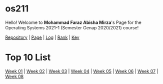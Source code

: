 # os211
Hello! Welcome to **Mohammad Faraz Abisha Mirza**'s Page for the Operating Systems 2021-1 (Semester Genap 2020/2021) course!

[Repository](https://github.com/freezetabs/os211) | [Page](https://freezetabs.github.io/os211/) | [Log](https://freezetabs.github.io/os211/TXT/mylog.txt) | [Rank](https://freezetabs.github.io/os211/TXT/myrank.txt) | [Key](https://freezetabs.github.io/os211/TXT/mypubkey.txt)

# Top 10 List
[Week 01](W01/) | [Week 02](W02/) | [Week 03](W03/) | [Week 04](W04/) | [Week 05](W05/) | [Week 06](W06/) | [Week 07](W07/) | [Week 08](W08/)
